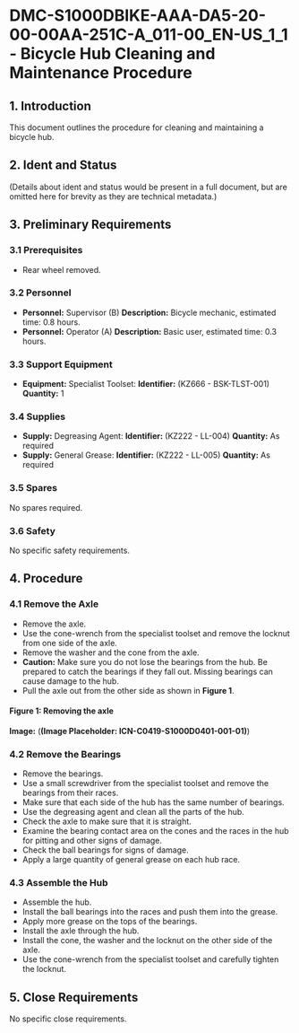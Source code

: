 # DMC-S1000DBIKE-AAA-DA5-20-00-00AA-251C-A_011-00_EN-US_1_1 - Bicycle Hub Cleaning and Maintenance Procedure

## 1. Introduction

This document outlines the procedure for cleaning and maintaining a bicycle hub.

## 2. Ident and Status

(Details about ident and status would be present in a full document, but are omitted here for brevity as they are technical metadata.)

## 3. Preliminary Requirements

### 3.1 Prerequisites

* Rear wheel removed.

### 3.2 Personnel

* **Personnel:** Supervisor (B)
  **Description:** Bicycle mechanic, estimated time: 0.8 hours.
* **Personnel:** Operator (A)
  **Description:** Basic user, estimated time: 0.3 hours.

### 3.3 Support Equipment

* **Equipment:** Specialist Toolset:
  **Identifier:** (KZ666 - BSK-TLST-001)
  **Quantity:** 1

### 3.4 Supplies

* **Supply:** Degreasing Agent:
  **Identifier:** (KZ222 - LL-004)
  **Quantity:** As required
* **Supply:** General Grease:
  **Identifier:** (KZ222 - LL-005)
  **Quantity:** As required

### 3.5 Spares

No spares required.

### 3.6 Safety

No specific safety requirements.

## 4. Procedure

### 4.1 Remove the Axle

* Remove the axle.
* Use the cone-wrench from the specialist toolset and remove the locknut from one side of the axle.
* Remove the washer and the cone from the axle.
* **Caution:** Make sure you do not lose the bearings from the hub. Be prepared to catch the bearings if they fall out. Missing bearings can cause damage to the hub.
* Pull the axle out from the other side as shown in **Figure 1**.

#### Figure 1: Removing the axle

**Image:** (**(Image Placeholder: ICN-C0419-S1000D0401-001-01)**)

### 4.2 Remove the Bearings

* Remove the bearings.
* Use a small screwdriver from the specialist toolset and remove the bearings from their races.
* Make sure that each side of the hub has the same number of bearings.
* Use the degreasing agent and clean all the parts of the hub.
* Check the axle to make sure that it is straight.
* Examine the bearing contact area on the cones and the races in the hub for pitting and other signs of damage.
* Check the ball bearings for signs of damage.
* Apply a large quantity of general grease on each hub race.

### 4.3 Assemble the Hub

* Assemble the hub.
* Install the ball bearings into the races and push them into the grease.
* Apply more grease on the tops of the bearings.
* Install the axle through the hub.
* Install the cone, the washer and the locknut on the other side of the axle.
* Use the cone-wrench from the specialist toolset and carefully tighten the locknut.

## 5. Close Requirements

No specific close requirements.